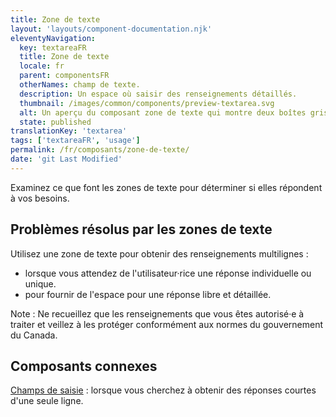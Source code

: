 ```yaml
---
title: Zone de texte
layout: 'layouts/component-documentation.njk'
eleventyNavigation:
  key: textareaFR
  title: Zone de texte
  locale: fr
  parent: componentsFR
  otherNames: champ de texte.
  description: Un espace où saisir des renseignements détaillés.
  thumbnail: /images/common/components/preview-textarea.svg
  alt: Un aperçu du composant zone de texte qui montre deux boîtes grises en cascades représentants l'étiquette de la zone de texte et un message d'aide. Sous les boîtes une grande boîte multilignes avec un curseur à l'intérieur.
  state: published
translationKey: 'textarea'
tags: ['textareaFR', 'usage']
permalink: /fr/composants/zone-de-texte/
date: 'git Last Modified'
---
```


Examinez ce que font les zones de texte pour déterminer si elles répondent à vos besoins.

## Problèmes résolus par les zones de texte

Utilisez une zone de texte pour obtenir des renseignements multilignes :

- lorsque vous attendez de l'utilisateur·rice une réponse individuelle ou unique.
- pour fournir de l'espace pour une réponse libre et détaillée.

Note : Ne recueillez que les renseignements que vous êtes autorisé·e à traiter et veillez à les protéger conformément aux normes du gouvernement du Canada.

<article class="bg-full-width bg-primary text-light pt-500 pb-400 my-500">
  <h2 class="mt-0 mb-400">Composants connexes</h2>

<a href="{{ links.input }}" class="link-light">Champs de saisie</a> : lorsque vous cherchez à obtenir des réponses courtes d'une seule ligne.

</article>

